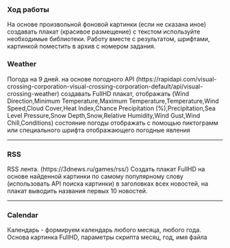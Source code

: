 <h3>Ход работы</h3>
На основе  произвольной фоновой картинки (если не сказана иное) создавать плакат (красивое размещение) с текстом используйте необходимые библиотеки. Работу вместе с результатом, шрифтами, картинкой поместить в архив с номером задания.

<h3>Weather</h3>
Погода на 9 дней. на основе погодного API (https://rapidapi.com/visual-crossing-corporation-visual-crossing-corporation-default/api/visual-crossing-weather) создавать  FullHD плакат, отображать (Wind Direction,Minimum Temperature,Maximum Temperature,Temperature,Wind Speed,Cloud Cover,Heat Index,Chance Precipitation (%),Precipitation,Sea Level Pressure,Snow Depth,Snow,Relative Humidity,Wind Gust,Wind Chill,Conditions) состояние погоды отображать с помощью пиктограмм или специального шрифта отображающего погодные явления

---

<h3>RSS</h3>
RSS лента. (https://3dnews.ru/games/rss/) Создать плакат FullHD на основе найденной картинки по самому популярному слову (использовать API поиска картинки) в заголовках всех новостей, на плакат выводить названия первых 10 новостей.

---

<h3>Calendar</h3>
Календарь - формируем календарь любого месяца, любого года. Основа картинка FullHD, параметры скрипта месяц, год, имя файла